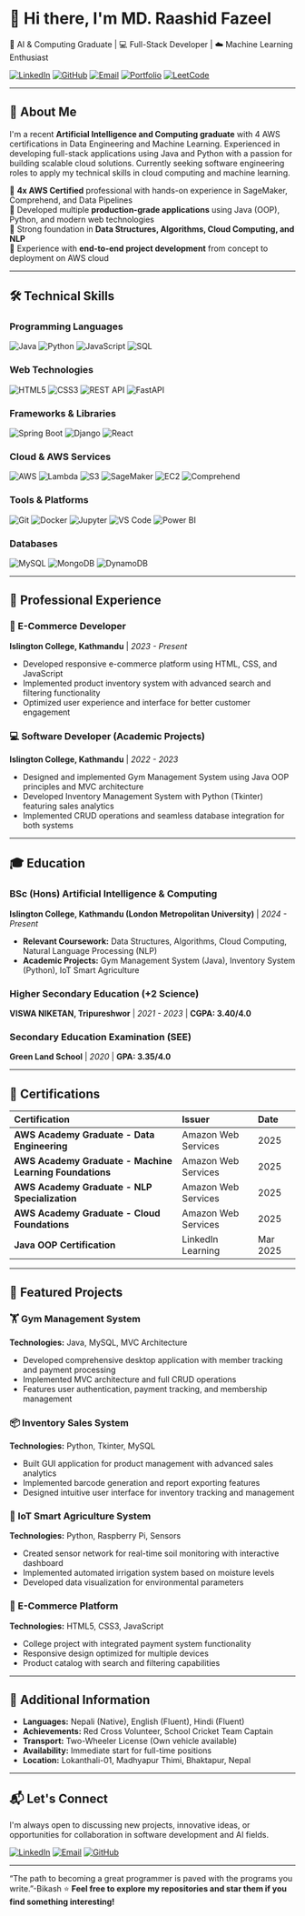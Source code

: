 
# 👋 Hi there, I'm MD. Raashid Fazeel

🎯 AI & Computing Graduate | 💻 Full-Stack Developer | ☁️ Machine Learning Enthusiast

[![LinkedIn](https://img.shields.io/badge/LinkedIn-0077B5?style=for-the-badge&logo=linkedin&logoColor=white)](https://linkedin.com/in/mdrashid-ali-b75658371)
[![GitHub](https://img.shields.io/badge/GitHub-181717?style=for-the-badge&logo=github&logoColor=white)](https://github.com/Mdrashid-ali)
[![Email](https://img.shields.io/badge/Email-D14836?style=for-the-badge&logo=gmail&logoColor=white)](mailto:mdrashidali937@gmail.com)
[![Portfolio](https://img.shields.io/badge/Portfolio-FF5722?style=for-the-badge&logo=firefox&logoColor=white)](#)
[![LeetCode](https://img.shields.io/badge/LeetCode-FFA116?style=for-the-badge&logo=leetcode&logoColor=white)](https://leetcode.com/profile)

---

## 🧠 About Me

I'm a recent **Artificial Intelligence and Computing graduate** with 4 AWS certifications in Data Engineering and Machine Learning. Experienced in developing full-stack applications using Java and Python with a passion for building scalable cloud solutions. Currently seeking software engineering roles to apply my technical skills in cloud computing and machine learning.

🔹 **4x AWS Certified** professional with hands-on experience in SageMaker, Comprehend, and Data Pipelines  
🔹 Developed multiple **production-grade applications** using Java (OOP), Python, and modern web technologies  
🔹 Strong foundation in **Data Structures, Algorithms, Cloud Computing, and NLP**  
🔹 Experience with **end-to-end project development** from concept to deployment on AWS cloud

---

## 🛠️ Technical Skills

### Programming Languages
![Java](https://img.shields.io/badge/Java-ED8B00?style=flat-square&logo=java&logoColor=white)
![Python](https://img.shields.io/badge/Python-3776AB?style=flat-square&logo=python&logoColor=white)
![JavaScript](https://img.shields.io/badge/JavaScript-F7DF1E?style=flat-square&logo=javascript&logoColor=black)
![SQL](https://img.shields.io/badge/SQL-4479A1?style=flat-square&logo=MySQL&logoColor=white)

### Web Technologies
![HTML5](https://img.shields.io/badge/HTML5-E34F26?style=flat-square&logo=html5&logoColor=white)
![CSS3](https://img.shields.io/badge/CSS3-1572B6?style=flat-square&logo=css3&logoColor=white)
![REST API](https://img.shields.io/badge/REST_API-FF6A33?style=flat-square&logo=rest&logoColor=white)
![FastAPI](https://img.shields.io/badge/FastAPI-009688?style=flat-square&logo=fastapi&logoColor=white)

### Frameworks & Libraries
![Spring Boot](https://img.shields.io/badge/Spring_Boot-6DB33F?style=flat-square&logo=springboot&logoColor=white)
![Django](https://img.shields.io/badge/Django-092E20?style=flat-square&logo=django&logoColor=white)
![React](https://img.shields.io/badge/React-20232A?style=flat-square&logo=react&logoColor=61DAFB)

### Cloud & AWS Services
![AWS](https://img.shields.io/badge/AWS-232F3E?style=flat-square&logo=amazonaws&logoColor=white)
![Lambda](https://img.shields.io/badge/AWS_Lambda-FF9900?style=flat-square&logo=awslambda&logoColor=white)
![S3](https://img.shields.io/badge/AWS_S3-569A31?style=flat-square&logo=amazons3&logoColor=white)
![SageMaker](https://img.shields.io/badge/AWS_SageMaker-FF4F8B?style=flat-square&logo=amazonsagemaker&logoColor=white)
![EC2](https://img.shields.io/badge/AWS_EC2-FF9900?style=flat-square&logo=amazonec2&logoColor=white)
![Comprehend](https://img.shields.io/badge/AWS_Comprehend-FF4F8B?style=flat-square)

### Tools & Platforms
![Git](https://img.shields.io/badge/Git-F05032?style=flat-square&logo=git&logoColor=white)
![Docker](https://img.shields.io/badge/Docker-2496ED?style=flat-square&logo=docker&logoColor=white)
![Jupyter](https://img.shields.io/badge/Jupyter-F37626?style=flat-square&logo=jupyter&logoColor=white)
![VS Code](https://img.shields.io/badge/VS_Code-007ACC?style=flat-square&logo=visualstudiocode&logoColor=white)
![Power BI](https://img.shields.io/badge/Power_BI-F2C811?style=flat-square&logo=powerbi&logoColor=black)

### Databases
![MySQL](https://img.shields.io/badge/MySQL-4479A1?style=flat-square&logo=mysql&logoColor=white)
![MongoDB](https://img.shields.io/badge/MongoDB-47A248?style=flat-square&logo=mongodb&logoColor=white)
![DynamoDB](https://img.shields.io/badge/DynamoDB-4053D6?style=flat-square&logo=amazondynamodb&logoColor=white)

---

## 💼 Professional Experience

### 🛒 E-Commerce Developer
**Islington College, Kathmandu** | *2023 - Present*
- Developed responsive e-commerce platform using HTML, CSS, and JavaScript
- Implemented product inventory system with advanced search and filtering functionality
- Optimized user experience and interface for better customer engagement

### 💻 Software Developer (Academic Projects)
**Islington College, Kathmandu** | *2022 - 2023*
- Designed and implemented Gym Management System using Java OOP principles and MVC architecture
- Developed Inventory Management System with Python (Tkinter) featuring sales analytics
- Implemented CRUD operations and seamless database integration for both systems

---

## 🎓 Education

### **BSc (Hons) Artificial Intelligence & Computing**
**Islington College, Kathmandu (London Metropolitan University)** | *2024 - Present*
- **Relevant Coursework:** Data Structures, Algorithms, Cloud Computing, Natural Language Processing (NLP)
- **Academic Projects:** Gym Management System (Java), Inventory System (Python), IoT Smart Agriculture

### **Higher Secondary Education (+2 Science)**
**VISWA NIKETAN, Tripureshwor** | *2021 - 2023* | **CGPA: 3.40/4.0**

### **Secondary Education Examination (SEE)**
**Green Land School** | *2020* | **GPA: 3.35/4.0**

---

## 📜 Certifications

| Certification | Issuer | Date |
| :--- | :--- | :--- |
| **AWS Academy Graduate - Data Engineering** | Amazon Web Services | 2025 |
| **AWS Academy Graduate - Machine Learning Foundations** | Amazon Web Services | 2025 |
| **AWS Academy Graduate - NLP Specialization** | Amazon Web Services | 2025 |
| **AWS Academy Graduate - Cloud Foundations** | Amazon Web Services | 2025 |
| **Java OOP Certification** | LinkedIn Learning | Mar 2025 |

---

## 🚀 Featured Projects

### 🏋️ Gym Management System
**Technologies:** Java, MySQL, MVC Architecture  
- Developed comprehensive desktop application with member tracking and payment processing
- Implemented MVC architecture and full CRUD operations
- Features user authentication, payment tracking, and membership management

### 📦 Inventory Sales System  
**Technologies:** Python, Tkinter, MySQL  
- Built GUI application for product management with advanced sales analytics
- Implemented barcode generation and report exporting features
- Designed intuitive user interface for inventory tracking and management

### 🌱 IoT Smart Agriculture System
**Technologies:** Python, Raspberry Pi, Sensors  
- Created sensor network for real-time soil monitoring with interactive dashboard
- Implemented automated irrigation system based on moisture levels
- Developed data visualization for environmental parameters

### 🛒 E-Commerce Platform
**Technologies:** HTML5, CSS3, JavaScript  
- College project with integrated payment system functionality
- Responsive design optimized for multiple devices
- Product catalog with search and filtering capabilities

---

## 🌟 Additional Information

- **Languages:** Nepali (Native), English (Fluent), Hindi (Fluent)
- **Achievements:** Red Cross Volunteer, School Cricket Team Captain
- **Transport:** Two-Wheeler License (Own vehicle available)
- **Availability:** Immediate start for full-time positions
- **Location:** Lokanthali-01, Madhyapur Thimi, Bhaktapur, Nepal

---
## 📬 Let's Connect

I'm always open to discussing new projects, innovative ideas, or opportunities for collaboration in software development and AI fields.

[![LinkedIn](https://img.shields.io/badge/LinkedIn-Connect_Professionally-blue?style=for-the-badge&logo=linkedin)](https://linkedin.com/in/mdrashid-ali-b75658371)
[![Email](https://img.shields.io/badge/Email-Contact_Me-red?style=for-the-badge&logo=gmail)](mailto:mdrashidali937@gmail.com)
[![GitHub](https://img.shields.io/badge/GitHub-Follow_My_Work-black?style=for-the-badge&logo=github)](https://github.com/Mdrashid-ali)

---

“The path to becoming a great programmer is paved with the programs you write.”-Bikash
⭐ **Feel free to explore my repositories and star them if you find something interesting!**
